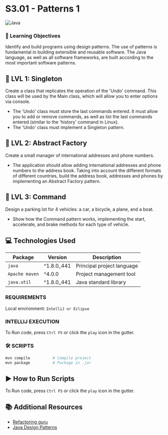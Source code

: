 # S3.01 - Patterns 1
![Java](https://img.shields.io/badge/Java-ED8B00?style=for-the-badge&logo=openjdk&logoColor=white)

### 🎯 Learning Objectives

Identify and build programs using design patterns. The use of patterns is
fundamental in building extensible and reusable software. The Java language, as
well as all software frameworks, are built according to the most important
software patterns.

## 📄 LVL 1: Singleton

Create a class that replicates the operation of the 'Undo' command. This class will be used by the Main class, which will allow you to enter options via console.

- The 'Undo' class must store the last commands entered. It must allow you to add or remove commands, as well as list the last commands entered (similar to the 'history' command in Linux).
- The 'Undo' class must implement a Singleton pattern.

## 📄 LVL 2: Abstract Factory
Create a small manager of international addresses and phone numbers.

- The application should allow adding international addresses and phone numbers 
to the address book. Taking into account the different formats of different 
countries, build the address book, addresses and phones by implementing an 
Abstract Factory pattern.

## 📄 LVL 3: Command
Design a parking lot for 4 vehicles: a car, a bicycle, a plane, and a boat.

- Show how the Command pattern works, implementing the start, accelerate, and 
brake methods for each type of vehicle.


## 💻 Technologies Used

| Package        | Version | Description                |
|----------------|--------|----------------------------|
| `java`         | ^1.8.0_441 | Principal project language |
| `Apache maven` | ^4.0.0 | Project management tool    |
| `java.util`    | ^1.8.0_441 | Java standard library      |


### REQUIREMENTS
Local environment: `IntelliJ or Eclipse`

###  INTELLIJ EXECUTION
To Run code, press `Ctrl F5` or click the `play` icon in the gutter.

### 🛠️ SCRIPTS

```bash
mvn compile          # Compile project
mvn package          # Package in .jar
```

## ▶️ How to Run Scripts

To Run code, press `Ctrl F5` or click the `play` icon in the gutter.

## 📚 Additional Resources

- [Refactoring guru](https://refactoring.guru/es/design-patterns)
- [Java Design Patterns](https://www.tutorialspoint.com/design_pattern/index.htm)